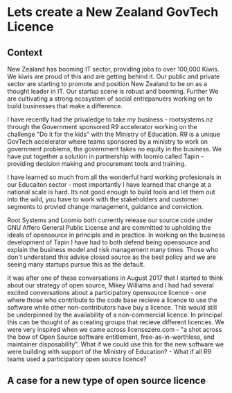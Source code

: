 # Lets create a New Zealand GovTech Licence

## Context
New Zealand has booming IT sector, providing jobs to over 100,000 Kiwis. We kiwis are proud of this and are getting behind it. Our public and private sector are starting to promote and position New Zealand to be on as a thought leader in IT. Our startup scene is robust and booming. Further We are cultivating a strong ecosystem of social entrepanuers working on to build businesses that make a difference. 

I have recently had the privaledge to take my business - rootsystems.nz through the Government sponsored R9 accelerator working on the challenge "Do it for the kids" with the Ministry of Education. R9 is a unique GovTech accelerator where teams sponsored by a ministry to work on government problems, the government takes no equity in the business. We have put together a solution in partnership with loomio called Tapin - providing decision making and procurement tools and training. 

I have learned so much from all the wonderful hard working profesionals in our Educaiton sector - most importantly I have learned that change at a national scale is hard. Its not good enough to build tools and let them out into the wild, you have to work with the stakeholders and customer segments to provied change management, guidance and conviction.

Root Systems and Loomio both currently release our source code under GNU Affero General Public License and are committed to upholding the ideals of opensource in principle and in practice. In working on the business development of Tapin I have had to both defend being opensource and explain the business model and risk management many times. Those who don't understand this advise closed source as the best policy and we are seeing many startups pursue this as the default.


It was after one of these conversations in August 2017 that I started to think about our strategy of open source, Mikey Williams and I had had several excited conversations about a participatory opensource licence - one where those who contribute to the code base recieve a licence to use the software while other non-contributors have buy a licence. This would still be underpinned by the availability of a non-commercial licence. In principal this can be thought of as creating groups that recieve different licences. We were very inspired when we came across licensezero.com - "a shot across the bow of Open Source software entitlement, free-as-in-worthless, and maintainer disposability". What if we could use this for the new software we were building with support of the Ministry of Education? - What if all R9 teams used a participatory open source licence?

## A case for a new type of open source licence

